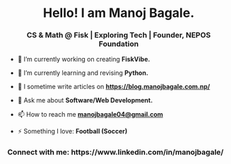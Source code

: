 <h1 align="center">Hello! I am Manoj Bagale.</h1>
<h3 align="center">CS & Math @ Fisk | Exploring Tech | Founder, NEPOS Foundation</h3>

- 🔭 I’m currently working on creating **FiskVibe.**

- 🌱 I’m currently learning and revising **Python.**

- 📝 I sometime write articles on **https://blog.manojbagale.com.np/**

- 💬 Ask me about **Software/Web Development.**

- 📫 How to reach me **manojbagale04@gmail.com**

- ⚡ Something I love: **Football (Soccer)**

<h3 align="left">Connect with me: https://www.linkedin.com/in/manojbagale/ </h3>
<p align="left">
</p>
